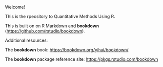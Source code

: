 Welcome! 

This is the rpeository to Quantitative Methods Using R. 

This is built on on R Markdown and **bookdown** (https://github.com/rstudio/bookdown). 


Additional resources:

The **bookdown** book: https://bookdown.org/yihui/bookdown/

The **bookdown** package reference site: https://pkgs.rstudio.com/bookdown
